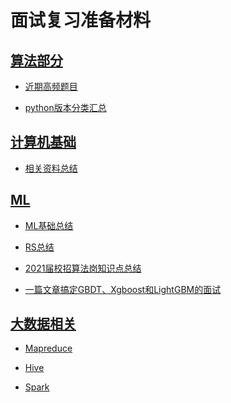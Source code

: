 # 面试复习准备材料

## [算法部分](https://github.com/lionel-sun/Interview_Resources/blob/master/algorithm/README.md)

- [近期高频题目](https://github.com/afatcoder/LeetcodeTop)

- [python版本分类汇总](https://github.com/dashidhy/algorithm-pattern-python)

## [计算机基础](https://github.com/lionel-sun/Interview_Resources/blob/master/computer_basics/README.md)

- [相关资料总结](https://github.com/CyC2018/CS-Notes)

## [ML](https://github.com/lionel-sun/Interview_Resources/tree/master/machine_learning)

- [ML基础总结](https://github.com/lionel-sun/RS_Practice/blob/master/AI算法岗位面试资料整理/README.md)

- [RS总结](https://github.com/lionel-sun/RS_Practice/blob/master/README.md)

- [2021届校招算法岗知识点总结](https://zhuanlan.zhihu.com/p/107911095)

- [一篇文章搞定GBDT、Xgboost和LightGBM的面试](https://zhuanlan.zhihu.com/p/148050748)

## [大数据相关](https://github.com/lionel-sun/Interview_Resources/tree/master/big_data)

- [Mapreduce]()

- [Hive]()

- [Spark]()
